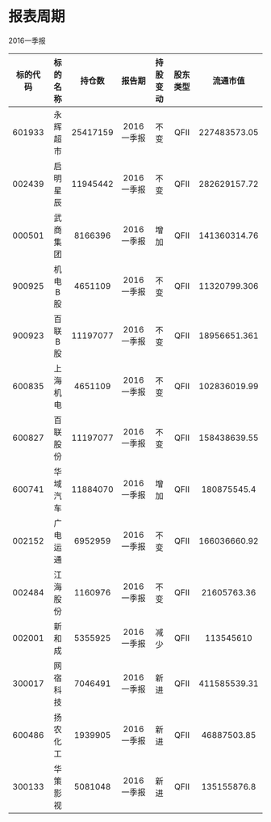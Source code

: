 # 报表周期 

2016一季报

| 标的代码 | 标的名称 | 持仓数 | 报告期 | 持股变动 | 股东类型 | 流通市值 |
|:--:|:--:|:--:|:--:|:--:|:--:|:--:|
|601933|永辉超市|25417159|2016一季报|不变|QFII|227483573.05|
|002439|启明星辰|11945442|2016一季报|不变|QFII|282629157.72|
|000501|武商集团|8166396|2016一季报|增加|QFII|141360314.76|
|900925|机电B股|4651109|2016一季报|不变|QFII|11320799.306|
|900923|百联B股|11197077|2016一季报|不变|QFII|18956651.361|
|600835|上海机电|4651109|2016一季报|不变|QFII|102836019.99|
|600827|百联股份|11197077|2016一季报|不变|QFII|158438639.55|
|600741|华域汽车|11884070|2016一季报|增加|QFII|180875545.4|
|002152|广电运通|6952959|2016一季报|不变|QFII|166036660.92|
|002484|江海股份|1160976|2016一季报|不变|QFII|21605763.36|
|002001|新和成|5355925|2016一季报|减少|QFII|113545610|
|300017|网宿科技|7046491|2016一季报|新进|QFII|411585539.31|
|600486|扬农化工|1939905|2016一季报|新进|QFII|46887503.85|
|300133|华策影视|5081048|2016一季报|新进|QFII|135155876.8|